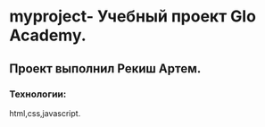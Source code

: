 # myproject- Учебный проект Glo Academy.
## Проект выполнил Рекиш Артем.
### Технологии:
html,css,javascript.
